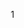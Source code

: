 1
<!DOCTYPE html>
<html lang="es">
<head>
    <meta charset="UTF-8">
    <meta name="viewport" content="width=device-width, initial-scale=1.0">
    <title>IA Mejorador de Imágenes y Videos</title>
    <style>
        * {
            margin: 0;
            padding: 0;
            box-sizing: border-box;
        }

        body {
            font-family: 'Arial', sans-serif;
            background: linear-gradient(135deg, #667eea 0%, #764ba2 100%);
            min-height: 100vh;
            padding: 20px;
            color: white;
        }

        .container {
            max-width: 1200px;
            margin: 0 auto;
            background: rgba(255, 255, 255, 0.1);
            backdrop-filter: blur(10px);
            border-radius: 20px;
            padding: 30px;
            box-shadow: 0 8px 32px rgba(31, 38, 135, 0.37);
            border: 1px solid rgba(255, 255, 255, 0.18);
        }

        .header {
            text-align: center;
            margin-bottom: 40px;
        }

        .header h1 {
            font-size: 2.5em;
            margin-bottom: 10px;
            text-shadow: 2px 2px 4px rgba(0, 0, 0, 0.3);
        }

        .header p {
            font-size: 1.1em;
            opacity: 0.9;
        }

        .upload-section {
            background: rgba(255, 255, 255, 0.05);
            border-radius: 15px;
            padding: 30px;
            margin-bottom: 30px;
            border: 2px dashed rgba(255, 255, 255, 0.3);
            text-align: center;
            transition: all 0.3s ease;
            cursor: pointer;
        }

        .upload-section:hover {
            border-color: rgba(255, 255, 255, 0.6);
            background: rgba(255, 255, 255, 0.1);
            transform: translateY(-2px);
        }

        .upload-section.dragover {
            border-color: #4CAF50;
            background: rgba(76, 175, 80, 0.2);
        }

        .upload-icon {
            font-size: 4em;
            margin-bottom: 20px;
            opacity: 0.7;
        }

        .file-input {
            display: none;
        }

        .upload-btn {
            background: linear-gradient(45deg, #4CAF50, #45a049);
            color: white;
            padding: 15px 30px;
            border: none;
            border-radius: 25px;
            font-size: 1.1em;
            cursor: pointer;
            transition: all 0.3s ease;
            box-shadow: 0 4px 15px rgba(76, 175, 80, 0.3);
        }

        .upload-btn:hover {
            transform: translateY(-2px);
            box-shadow: 0 6px 20px rgba(76, 175, 80, 0.4);
        }

        .controls {
            display: flex;
            gap: 20px;
            margin-bottom: 30px;
            flex-wrap: wrap;
            justify-content: center;
        }

        .control-group {
            background: rgba(255, 255, 255, 0.1);
            padding: 20px;
            border-radius: 15px;
            min-width: 200px;
        }

        .control-group label {
            display: block;
            margin-bottom: 10px;
            font-weight: bold;
        }

        .slider {
            width: 100%;
            height: 8px;
            background: rgba(255, 255, 255, 0.3);
            border-radius: 4px;
            outline: none;
            -webkit-appearance: none;
        }

        .slider::-webkit-slider-thumb {
            -webkit-appearance: none;
            appearance: none;
            width: 20px;
            height: 20px;
            background: #4CAF50;
            border-radius: 50%;
            cursor: pointer;
            box-shadow: 0 2px 6px rgba(0, 0, 0, 0.3);
        }

        .process-btn {
            background: linear-gradient(45deg, #FF6B6B, #FF8E8E);
            color: white;
            padding: 15px 40px;
            border: none;
            border-radius: 25px;
            font-size: 1.2em;
            cursor: pointer;
            transition: all 0.3s ease;
            box-shadow: 0 4px 15px rgba(255, 107, 107, 0.3);
            display: block;
            margin: 20px auto;
        }

        .process-btn:hover {
            transform: translateY(-2px);
            box-shadow: 0 6px 20px rgba(255, 107, 107, 0.4);
        }

        .process-btn:disabled {
            opacity: 0.5;
            cursor: not-allowed;
            transform: none;
        }

        .preview-section {
            display: grid;
            grid-template-columns: 1fr 1fr;
            gap: 30px;
            margin-top: 30px;
        }

        .preview-container {
            background: rgba(255, 255, 255, 0.05);
            border-radius: 15px;
            padding: 20px;
            text-align: center;
        }

        .preview-container h3 {
            margin-bottom: 15px;
            font-size: 1.3em;
        }

        .preview-canvas {
            max-width: 100%;
            border-radius: 10px;
            box-shadow: 0 4px 15px rgba(0, 0, 0, 0.2);
            background: white;
        }

        .progress-bar {
            width: 100%;
            height: 8px;
            background: rgba(255, 255, 255, 0.2);
            border-radius: 4px;
            overflow: hidden;
            margin: 20px 0;
        }

        .progress-fill {
            height: 100%;
            background: linear-gradient(90deg, #4CAF50, #45a049);
            width: 0%;
            transition: width 0.3s ease;
        }

        .download-btn {
            background: linear-gradient(45deg, #2196F3, #21CBF3);
            color: white;
            padding: 12px 25px;
            border: none;
            border-radius: 20px;
            cursor: pointer;
            margin-top: 15px;
            transition: all 0.3s ease;
        }

        .download-btn:hover {
            transform: translateY(-2px);
            box-shadow: 0 4px 15px rgba(33, 150, 243, 0.3);
        }

        .stats {
            display: flex;
            justify-content: space-around;
            margin-top: 20px;
            padding: 15px;
            background: rgba(255, 255, 255, 0.05);
            border-radius: 10px;
        }

        .stat-item {
            text-align: center;
        }

        .stat-value {
            font-size: 1.5em;
            font-weight: bold;
            color: #4CAF50;
        }

        @media (max-width: 768px) {
            .preview-section {
                grid-template-columns: 1fr;
            }
            
            .controls {
                flex-direction: column;
                align-items: center;
            }
        }
    </style>
</head>
<body>
    <div class="container">
        <div class="header">
            <h1>🚀 IA Mejorador de Imágenes</h1>
            <p>Mejora la calidad de tus imágenes usando inteligencia artificial avanzada</p>
        </div>

        <div class="upload-section" id="uploadSection">
            <div class="upload-icon">📸</div>
            <h3>Arrastra tu imagen aquí o haz clic para seleccionar</h3>
            <p>Formatos soportados: JPG, PNG, WEBP</p>
            <input type="file" id="fileInput" class="file-input" accept="image/*">
            <button class="upload-btn" onclick="document.getElementById('fileInput').click()">
                Seleccionar Imagen
            </button>
        </div>

        <div class="controls">
            <div class="control-group">
                <label for="scaleSlider">Escala de Mejora: <span id="scaleValue">2x</span></label>
                <input type="range" id="scaleSlider" class="slider" min="1" max="4" value="2" step="0.5">
            </div>
            
            <div class="control-group">
                <label for="sharpnessSlider">Nitidez: <span id="sharpnessValue">50%</span></label>
                <input type="range" id="sharpnessSlider" class="slider" min="0" max="100" value="50">
            </div>
            
            <div class="control-group">
                <label for="contrastSlider">Contraste: <span id="contrastValue">50%</span></label>
                <input type="range" id="contrastSlider" class="slider" min="0" max="100" value="50">
            </div>
            
            <div class="control-group">
                <label for="brightnessSlider">Brillo: <span id="brightnessValue">50%</span></label>
                <input type="range" id="brightnessSlider" class="slider" min="0" max="100" value="50">
            </div>
        </div>

        <button id="processBtn" class="process-btn" disabled>
            🔄 Procesar Imagen
        </button>

        <div class="progress-bar">
            <div id="progressFill" class="progress-fill"></div>
        </div>

        <div class="preview-section" style="display: none;" id="previewSection">
            <div class="preview-container">
                <h3>📷 Imagen Original</h3>
                <canvas id="originalCanvas" class="preview-canvas"></canvas>
                <div class="stats">
                    <div class="stat-item">
                        <div class="stat-value" id="originalWidth">-</div>
                        <div>Ancho</div>
                    </div>
                    <div class="stat-item">
                        <div class="stat-value" id="originalHeight">-</div>
                        <div>Alto</div>
                    </div>
                </div>
            </div>
            
            <div class="preview-container">
                <h3>✨ Imagen Mejorada</h3>
                <canvas id="enhancedCanvas" class="preview-canvas"></canvas>
                <button id="downloadBtn" class="download-btn">📥 Descargar Imagen</button>
                <div class="stats">
                    <div class="stat-item">
                        <div class="stat-value" id="enhancedWidth">-</div>
                        <div>Ancho</div>
                    </div>
                    <div class="stat-item">
                        <div class="stat-value" id="enhancedHeight">-</div>
                        <div>Alto</div>
                    </div>
                </div>
            </div>
        </div>
    </div>

    <script>
        class AIImageEnhancer {
            constructor() {
                this.originalImage = null;
                this.originalCanvas = document.getElementById('originalCanvas');
                this.enhancedCanvas = document.getElementById('enhancedCanvas');
                this.originalCtx = this.originalCanvas.getContext('2d');
                this.enhancedCtx = this.enhancedCanvas.getContext('2d');
                
                this.initializeEventListeners();
            }

            initializeEventListeners() {
                const fileInput = document.getElementById('fileInput');
                const uploadSection = document.getElementById('uploadSection');
                const processBtn = document.getElementById('processBtn');
                const downloadBtn = document.getElementById('downloadBtn');

                // File input change
                fileInput.addEventListener('change', (e) => this.handleFileSelect(e));

                // Drag and drop
                uploadSection.addEventListener('dragover', (e) => {
                    e.preventDefault();
                    uploadSection.classList.add('dragover');
                });

                uploadSection.addEventListener('dragleave', () => {
                    uploadSection.classList.remove('dragover');
                });

                uploadSection.addEventListener('drop', (e) => {
                    e.preventDefault();
                    uploadSection.classList.remove('dragover');
                    const files = e.dataTransfer.files;
                    if (files.length > 0) {
                        this.loadImage(files[0]);
                    }
                });

                // Process button
                processBtn.addEventListener('click', () => this.processImage());

                // Download button
                downloadBtn.addEventListener('click', () => this.downloadImage());

                // Sliders
                this.setupSliders();
            }

            setupSliders() {
                const sliders = ['scale', 'sharpness', 'contrast', 'brightness'];
                sliders.forEach(slider => {
                    const element = document.getElementById(`${slider}Slider`);
                    const valueDisplay = document.getElementById(`${slider}Value`);
                    
                    element.addEventListener('input', (e) => {
                        let value = e.target.value;
                        if (slider === 'scale') {
                            valueDisplay.textContent = `${value}x`;
                        } else {
                            valueDisplay.textContent = `${value}%`;
                        }
                    });
                });
            }

            handleFileSelect(e) {
                const file = e.target.files[0];
                if (file) {
                    this.loadImage(file);
                }
            }

            loadImage(file) {
                if (!file.type.startsWith('image/')) {
                    alert('Por favor selecciona un archivo de imagen válido.');
                    return;
                }

                const reader = new FileReader();
                reader.onload = (e) => {
                    const img = new Image();
                    img.onload = () => {
                        this.originalImage = img;
                        this.displayOriginalImage();
                        document.getElementById('processBtn').disabled = false;
                    };
                    img.src = e.target.result;
                };
                reader.readAsDataURL(file);
            }

            displayOriginalImage() {
                const maxDisplaySize = 400;
                const aspectRatio = this.originalImage.width / this.originalImage.height;
                
                let displayWidth, displayHeight;
                if (aspectRatio > 1) {
                    displayWidth = Math.min(maxDisplaySize, this.originalImage.width);
                    displayHeight = displayWidth / aspectRatio;
                } else {
                    displayHeight = Math.min(maxDisplaySize, this.originalImage.height);
                    displayWidth = displayHeight * aspectRatio;
                }

                this.originalCanvas.width = displayWidth;
                this.originalCanvas.height = displayHeight;
                
                this.originalCtx.drawImage(this.originalImage, 0, 0, displayWidth, displayHeight);

                // Update stats
                document.getElementById('originalWidth').textContent = this.originalImage.width;
                document.getElementById('originalHeight').textContent = this.originalImage.height;
            }

            async processImage() {
                if (!this.originalImage) return;

                const processBtn = document.getElementById('processBtn');
                const progressFill = document.getElementById('progressFill');
                
                processBtn.disabled = true;
                processBtn.textContent = '🔄 Procesando...';

                // Get slider values
                const scale = parseFloat(document.getElementById('scaleSlider').value);
                const sharpness = parseInt(document.getElementById('sharpnessSlider').value);
                const contrast = parseInt(document.getElementById('contrastSlider').value);
                const brightness = parseInt(document.getElementById('brightnessSlider').value);

                // Simulate processing progress
                for (let i = 0; i <= 100; i += 10) {
                    progressFill.style.width = i + '%';
                    await new Promise(resolve => setTimeout(resolve, 100));
                }

                // Apply enhancements
                await this.applyEnhancements(scale, sharpness, contrast, brightness);

                // Show preview section
                document.getElementById('previewSection').style.display = 'grid';

                processBtn.disabled = false;
                processBtn.textContent = '🔄 Procesar Imagen';
                progressFill.style.width = '0%';
            }

            async applyEnhancements(scale, sharpness, contrast, brightness) {
                const enhancedWidth = Math.floor(this.originalImage.width * scale);
                const enhancedHeight = Math.floor(this.originalImage.height * scale);

                // Set canvas size for enhanced image
                const maxDisplaySize = 400;
                const aspectRatio = enhancedWidth / enhancedHeight;
                
                let displayWidth, displayHeight;
                if (aspectRatio > 1) {
                    displayWidth = Math.min(maxDisplaySize, enhancedWidth);
                    displayHeight = displayWidth / aspectRatio;
                } else {
                    displayHeight = Math.min(maxDisplaySize, enhancedHeight);
                    displayWidth = displayHeight * aspectRatio;
                }

                this.enhancedCanvas.width = enhancedWidth;
                this.enhancedCanvas.height = enhancedHeight;

                // Apply bicubic upscaling simulation
                this.enhancedCtx.imageSmoothingEnabled = true;
                this.enhancedCtx.imageSmoothingQuality = 'high';
                this.enhancedCtx.drawImage(this.originalImage, 0, 0, enhancedWidth, enhancedHeight);

                // Apply filters
                const imageData = this.enhancedCtx.getImageData(0, 0, enhancedWidth, enhancedHeight);
                const data = imageData.data;

                // Apply brightness and contrast
                const brightnessFactor = (brightness - 50) * 2;
                const contrastFactor = (contrast / 50);

                for (let i = 0; i < data.length; i += 4) {
                    // Brightness
                    data[i] += brightnessFactor;     // Red
                    data[i + 1] += brightnessFactor; // Green
                    data[i + 2] += brightnessFactor; // Blue

                    // Contrast
                    data[i] = ((data[i] - 128) * contrastFactor) + 128;
                    data[i + 1] = ((data[i + 1] - 128) * contrastFactor) + 128;
                    data[i + 2] = ((data[i + 2] - 128) * contrastFactor) + 128;

                    // Clamp values
                    data[i] = Math.max(0, Math.min(255, data[i]));
                    data[i + 1] = Math.max(0, Math.min(255, data[i + 1]));
                    data[i + 2] = Math.max(0, Math.min(255, data[i + 2]));
                }

                // Apply sharpness (unsharp mask simulation)
                if (sharpness > 50) {
                    this.applySharpening(imageData, (sharpness - 50) / 50);
                }

                this.enhancedCtx.putImageData(imageData, 0, 0);

                // Update display size for preview
                this.enhancedCanvas.style.width = displayWidth + 'px';
                this.enhancedCanvas.style.height = displayHeight + 'px';

                // Update stats
                document.getElementById('enhancedWidth').textContent = enhancedWidth;
                document.getElementById('enhancedHeight').textContent = enhancedHeight;
            }

            applySharpening(imageData, intensity) {
                const data = imageData.data;
                const width = imageData.width;
                const height = imageData.height;
                const newData = new Uint8ClampedArray(data);

                // Sharpening kernel
                const kernel = [
                    0, -intensity, 0,
                    -intensity, 1 + 4 * intensity, -intensity,
                    0, -intensity, 0
                ];

                for (let y = 1; y < height - 1; y++) {
                    for (let x = 1; x < width - 1; x++) {
                        for (let c = 0; c < 3; c++) {
                            let sum = 0;
                            for (let ky = -1; ky <= 1; ky++) {
                                for (let kx = -1; kx <= 1; kx++) {
                                    const idx = ((y + ky) * width + (x + kx)) * 4 + c;
                                    const kernelIdx = (ky + 1) * 3 + (kx + 1);
                                    sum += data[idx] * kernel[kernelIdx];
                                }
                            }
                            const idx = (y * width + x) * 4 + c;
                            newData[idx] = Math.max(0, Math.min(255, sum));
                        }
                    }
                }

                // Copy the sharpened data back
                for (let i = 0; i < data.length; i++) {
                    data[i] = newData[i];
                }
            }

            downloadImage() {
                const link = document.createElement('a');
                link.download = 'imagen_mejorada.png';
                link.href = this.enhancedCanvas.toDataURL();
                link.click();
            }
        }

        // Initialize the application
        document.addEventListener('DOMContentLoaded', () => {
            new AIImageEnhancer();
        });
    </script>
</body>
</html>
